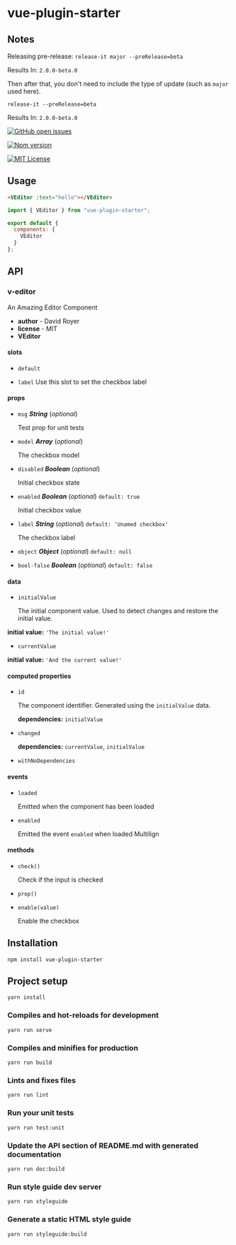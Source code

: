 # vue-plugin-starter

## Notes

Releasing pre-release:
`release-it major --preRelease=beta`

Results In: `2.0.0-beta.0`

Then after that, you don't need to include the type of update (such as `major` used here).

`release-it --preRelease=beta`

Results In: `2.0.0-beta.0`

<!-- Adding

- `git tag -a v1.2 -m "Travis Release 1.2"`
- `git push --tags` -->

[![GitHub open issues](https://img.shields.io/github/issues/davidroyer/vue-plugin-starter.svg?maxAge=2592000)](https://github.com/davidroyer/vue-plugin-starter/issues)

[![Npm version](https://img.shields.io/npm/v/vue-plugin-starter.svg?maxAge=2592000)](https://www.npmjs.com/package/vue-plugin-starter)

[![MIT License](https://img.shields.io/github/license/davidroyer/vue-plugin-starter.svg)](https://github.com/davidroyer/vue-plugin-starter/blob/master/LICENSE)

## Usage

```HTML
<VEditor :text="hello"></VEditor>
```

```javascript
import { VEditor } from "vue-plugin-starter";

export default {
  components: {
    VEditor
  }
};
```

## API

### v-editor

An Amazing Editor Component

- **author** - David Royer
- **license** - MIT
- **VEditor**

#### slots

- `default`

- `label` Use this slot to set the checkbox label

#### props

- `msg` **_String_** (_optional_)

  Test prop for unit tests

- `model` **_Array_** (_optional_)

  The checkbox model

- `disabled` **_Boolean_** (_optional_)

  Initial checkbox state

- `enabled` **_Boolean_** (_optional_) `default: true`

  Initial checkbox value

- `label` **_String_** (_optional_) `default: 'Unamed checkbox'`

  The checkbox label

- `object` **_Object_** (_optional_) `default: null`

- `bool-false` **_Boolean_** (_optional_) `default: false`

#### data

- `initialValue`

  The initial component value. Used to detect changes and restore the initial value.

**initial value:** `'The initial value!'`

- `currentValue`

**initial value:** `'And the current value!'`

#### computed properties

- `id`

  The component identifier. Generated using the `initialValue` data.

  **dependencies:** `initialValue`

- `changed`

  **dependencies:** `currentValue`, `initialValue`

- `withNoDependencies`

#### events

- `loaded`

  Emitted when the component has been loaded

- `enabled`

  Emitted the event `enabled` when loaded Multilign

#### methods

- `check()`

  Check if the input is checked

- `prop()`

- `enable(value)`

  Enable the checkbox

## Installation

```
npm install vue-plugin-starter
```

## Project setup

```
yarn install
```

### Compiles and hot-reloads for development

```
yarn run serve
```

### Compiles and minifies for production

```
yarn run build
```

### Lints and fixes files

```
yarn run lint
```

### Run your unit tests

```
yarn run test:unit
```

### Update the API section of README.md with generated documentation

```
yarn run doc:build
```

### Run style guide dev server

```
yarn run styleguide
```

### Generate a static HTML style guide

```
yarn run styleguide:build
```
